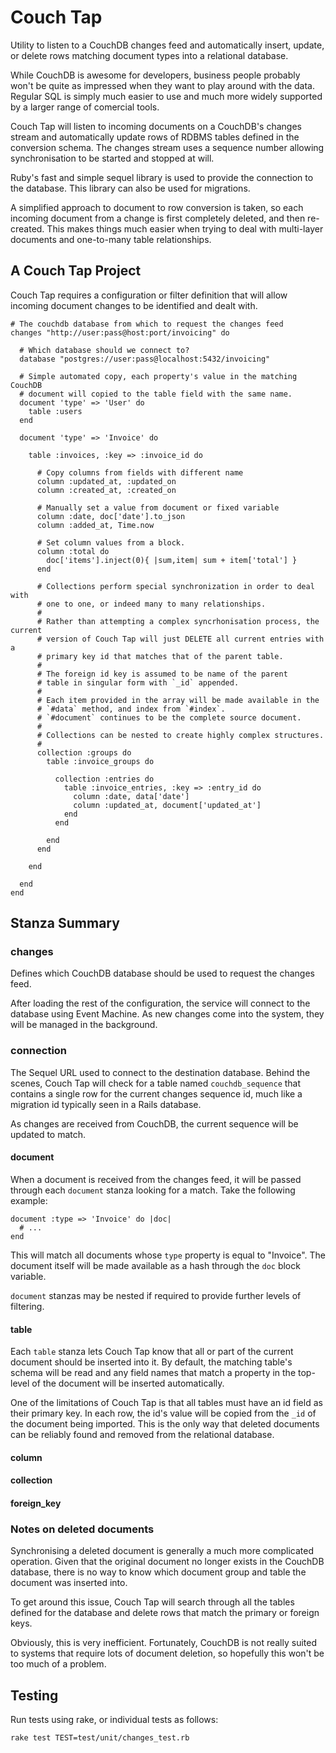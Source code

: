 
# Couch Tap

Utility to listen to a CouchDB changes feed and automatically insert, update,
or delete rows matching document types into a relational database.

While CouchDB is awesome for developers, business people probably won't be
quite as impressed when they want to play around with the data. Regular SQL
is simply much easier to use and much more widely supported by a larger
range of comercial tools.

Couch Tap will listen to incoming documents on a CouchDB's changes
stream and automatically update rows of RDBMS tables defined in the
conversion schema. The changes stream uses a sequence number allowing
synchronisation to be started and stopped at will.

Ruby's fast and simple sequel library is used to provide the connection to the
database. This library can also be used for migrations.

A simplified approach to document to row conversion is taken, so each
incoming document from a change is first completely deleted, and then re-created.
This makes things much easier when trying to deal with multi-layer documents
and one-to-many table relationships.


## A Couch Tap Project

Couch Tap requires a configuration or filter definition that will allow incoming
document changes to be identified and dealt with.


    # The couchdb database from which to request the changes feed
    changes "http://user:pass@host:port/invoicing" do

      # Which database should we connect to?
      database "postgres://user:pass@localhost:5432/invoicing"

      # Simple automated copy, each property's value in the matching CouchDB
      # document will copied to the table field with the same name.
      document 'type' => 'User' do
        table :users
      end

      document 'type' => 'Invoice' do

        table :invoices, :key => :invoice_id do

          # Copy columns from fields with different name
          column :updated_at, :updated_on
          column :created_at, :created_on

          # Manually set a value from document or fixed variable
          column :date, doc['date'].to_json
          column :added_at, Time.now

          # Set column values from a block.
          column :total do
            doc['items'].inject(0){ |sum,item| sum + item['total'] }
          end

          # Collections perform special synchronization in order to deal with
          # one to one, or indeed many to many relationships.
          #
          # Rather than attempting a complex syncrhonisation process, the current
          # version of Couch Tap will just DELETE all current entries with a
          # primary key id that matches that of the parent table.
          #
          # The foreign id key is assumed to be name of the parent
          # table in singular form with `_id` appended.
          #
          # Each item provided in the array will be made available in the
          # `#data` method, and index from `#index`.
          # `#document` continues to be the complete source document.
          #
          # Collections can be nested to create highly complex structures.
          #
          collection :groups do
            table :invoice_groups do

              collection :entries do
                table :invoice_entries, :key => :entry_id do
                  column :date, data['date']
                  column :updated_at, document['updated_at']
                end
              end

            end
          end

        end

      end
    end

## Stanza Summary

### changes

Defines which CouchDB database should be used to request the changes feed.

After loading the rest of the configuration, the service will
connect to the database using Event Machine. As new changes come into the
system, they will be managed in the background.


### connection

The Sequel URL used to connect to the destination database. Behind the scenes,
Couch Tap will check for a table named `couchdb_sequence` that contains a single
row for the current changes sequence id, much like a migration id typically
seen in a Rails database.

As changes are received from CouchDB, the current sequence will be updated to
match.

#### document

When a document is received from the changes feed, it will be passed through each
`document` stanza looking for a match. Take the following example:

    document :type => 'Invoice' do |doc|
      # ...
    end

This will match all documents whose `type` property is equal to "Invoice". The
document itself will be made available as a hash through the `doc` block variable.

`document` stanzas may be nested if required to provide further levels of
filtering.

#### table

Each `table` stanza lets Couch Tap know that all or part of the current document
should be inserted into it. By default, the matching table's schema will be read
and any field names that match a property in the top-level of the document will
be inserted automatically.

One of the limitations of Couch Tap is that all tables must have an id field as their
primary key. In each row, the id's value will be copied from the `_id` of the
document being imported. This is the only way that deleted documents can be
reliably found and removed from the relational database.

#### column

#### collection

#### foreign_key


### Notes on deleted documents

Synchronising a deleted document is generally a much more complicated operation.
Given that the original document no longer exists in the CouchDB database,
there is no way to know which document group and table the document was inserted
into.

To get around this issue, Couch Tap will search through all the tables defined
for the database and delete rows that match the primary or foreign keys.

Obviously, this is very inefficient. Fortunately, CouchDB is not really suited
to systems that require lots of document deletion, so hopefully this won't be
too much of a problem.


## Testing

Run tests using rake, or individual tests as follows:

    rake test TEST=test/unit/changes_test.rb



